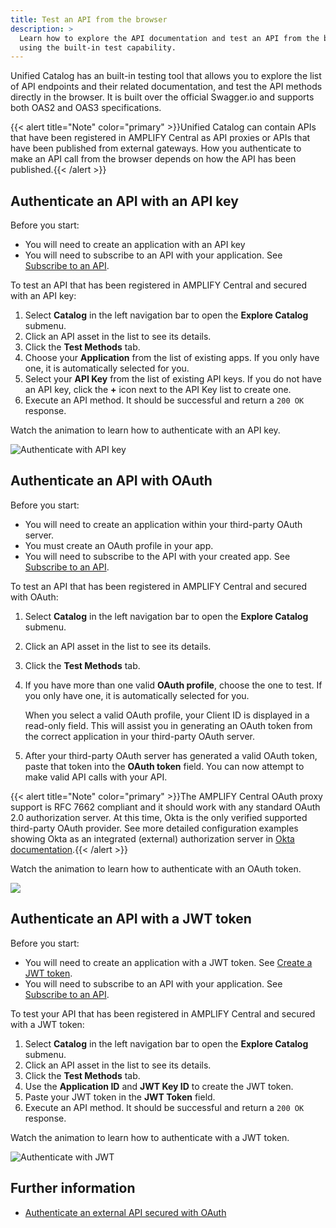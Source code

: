 ```yaml
---
title: Test an API from the browser
description: >
  Learn how to explore the API documentation and test an API from the browser
  using the built-in test capability.
---
```

Unified Catalog has an built-in testing tool that allows you to explore the list of API endpoints and their related documentation, and test the API methods directly in the browser. It is built over the official Swagger.io and supports both OAS2 and OAS3 specifications.

{{< alert title="Note" color="primary" >}}Unified Catalog can contain APIs that have been registered in AMPLIFY Central as API proxies or APIs that have been published from external gateways. How you authenticate to make an API call from the browser depends on how the API has been published.{{< /alert >}}

## Authenticate an API with an API key

Before you start:

* You will need to create an application with an API key
* You will need to subscribe to an API with your application. See [Subscribe to an API](/docs/central/catalog/discover-and-consume-catalog-assets-3/#subscribe-to-an-api).

To test an API that has been registered in AMPLIFY Central and secured with an API key:

1. Select **Catalog** in the left navigation bar to open the **Explore Catalog** submenu.
2. Click an API asset in the list to see its details.
3. Click the **Test Methods** tab.
4. Choose your **Application** from the list of existing apps. If you only have one, it is automatically selected for you.
5. Select your **API Key** from the list of existing API keys. If you do not have an API key, click the **+** icon next to the API Key list to create one.
6. Execute an API method. It should be successful and return a `200 OK` response.

Watch the animation to learn how to authenticate with an API key.

![Authenticate with API key](/Images/central/catalog/test_catalog_api_key.gif)

## Authenticate an API with OAuth

Before you start:

* You will need to create an application within your third-party OAuth server.
* You must create an OAuth profile in your app.
* You will need to subscribe to the API with your created app. See [Subscribe to an API](/docs/central/catalog/discover-and-consume-catalog-assets-3/#subscribe-to-an-api).

To test an API that has been registered in AMPLIFY Central and secured with OAuth:

1. Select **Catalog** in the left navigation bar to open the **Explore Catalog** submenu.
2. Click an API asset in the list to see its details.
3. Click the **Test Methods** tab.
4. If you have more than one valid **OAuth profile**, choose the one to test. If you only have one, it is automatically selected for you.

   When you select a valid OAuth profile, your Client ID is displayed in a read-only field. This will assist you in generating an OAuth token from the correct application in your third-party OAuth server.
5. After your third-party OAuth server has generated a valid OAuth token, paste that token into the **OAuth token** field. You can now attempt to make valid API calls with your API.

{{< alert title="Note" color="primary" >}}The AMPLIFY Central OAuth proxy support is RFC 7662 compliant and it should work with any standard OAuth 2.0 authorization server. At this time, Okta is the only verified supported third-party OAuth provider. See more detailed configuration examples showing Okta as an integrated (external) authorization server in [Okta documentation](https://developer.okta.com/docs/guides/customize-authz-server/overview/).{{< /alert >}}

Watch the animation to learn how to authenticate with an OAuth token.

![](/Images/central/catalog/test_catalog_oauth.gif)

## Authenticate an API with a JWT token

Before you start:

* You will need to create an application with a JWT token.  See [Create a JWT token](/docs/central/secure_api_jwt/#create-a-jwt-token).
* You will need to subscribe to an API with your application. See [Subscribe to an API](/docs/central/catalog/discover-and-consume-catalog-assets-3/#subscribe-to-an-api).

To test your API that has been registered in AMPLIFY Central and secured with a JWT token:

1. Select **Catalog** in the left navigation bar to open the **Explore Catalog** submenu.
2. Click an API asset in the list to see its details.
3. Click the **Test Methods** tab.
4. Use the **Application ID** and **JWT Key ID** to create the JWT token.
5. Paste your JWT token in the **JWT Token** field.
6. Execute an API method. It should be successful and return a `200 OK` response.

Watch the animation to learn how to authenticate with a JWT token.

![Authenticate with JWT](/Images/central/catalog/test_catalog_jwt_key.gif)

## Further information

* [Authenticate an external API secured with OAuth](/docs/central/catalog/authenticate-an-api-secured-with-oauth-published-from-an-external-gateway/)